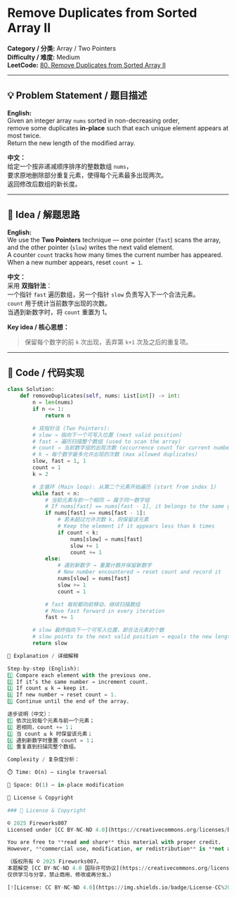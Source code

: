 # Remove Duplicates from Sorted Array II  
**Category / 分类:** Array / Two Pointers  
**Difficulty / 难度:** Medium  
**LeetCode:** [80. Remove Duplicates from Sorted Array II](https://leetcode.com/problems/remove-duplicates-from-sorted-array-ii/)

---

## 💡 Problem Statement / 题目描述  

**English:**  
Given an integer array `nums` sorted in non-decreasing order,  
remove some duplicates **in-place** such that each unique element appears at most twice.  
Return the new length of the modified array.

**中文：**  
给定一个按非递减顺序排序的整数数组 `nums`，  
要求原地删除部分重复元素，使得每个元素最多出现两次。  
返回修改后数组的新长度。

---

## 🧠 Idea / 解题思路  

**English:**  
We use the **Two Pointers** technique — one pointer (`fast`) scans the array,  
and the other pointer (`slow`) writes the next valid element.  
A counter `count` tracks how many times the current number has appeared.  
When a new number appears, reset `count = 1`.

**中文：**  
采用 **双指针法**：  
一个指针 `fast` 遍历数组，另一个指针 `slow` 负责写入下一个合法元素。  
`count` 用于统计当前数字出现的次数。  
当遇到新数字时，将 `count` 重置为 1。

**Key idea / 核心思想：**  
> 保留每个数字的前 `k` 次出现，丢弃第 `k+1` 次及之后的重复项。

---

## 🧩 Code / 代码实现  

```python
class Solution:
    def removeDuplicates(self, nums: List[int]) -> int:
        n = len(nums)
        if n <= 1:
            return n

        # 双指针法 (Two Pointers):
        # slow → 指向下一个可写入位置 (next valid position)
        # fast → 遍历扫描整个数组 (used to scan the array)
        # count → 当前数字组的出现次数 (occurrence count for current number)
        # k → 每个数字最多允许出现的次数 (max allowed duplicates)
        slow, fast = 1, 1
        count = 1
        k = 2  

        # 主循环 (Main loop): 从第二个元素开始遍历 (start from index 1)
        while fast < n:
            # 当前元素与前一个相同 → 属于同一数字组
            # If nums[fast] == nums[fast - 1], it belongs to the same group
            if nums[fast] == nums[fast - 1]:
                # 若未超过允许次数 k，则保留该元素
                # Keep the element if it appears less than k times
                if count < k:
                    nums[slow] = nums[fast]
                    slow += 1
                    count += 1
            else:
                # 遇到新数字 → 重置计数并保留新数字
                # New number encountered → reset count and record it
                nums[slow] = nums[fast]
                slow += 1
                count = 1

            # fast 每轮都向前移动，继续扫描数组
            # Move fast forward in every iteration
            fast += 1

        # slow 最终指向下一个可写入位置，即合法元素的个数
        # slow points to the next valid position → equals the new length
        return slow

🧾 Explanation / 详细解释

Step-by-step (English):
1️⃣ Compare each element with the previous one.
2️⃣ If it’s the same number → increment count.
3️⃣ If count ≤ k → keep it.
4️⃣ If new number → reset count = 1.
5️⃣ Continue until the end of the array.

逐步说明（中文）：
1️⃣ 依次比较每个元素与前一个元素；
2️⃣ 若相同，count += 1；
3️⃣ 当 count ≤ k 时保留该元素；
4️⃣ 遇到新数字时重置 count = 1；
5️⃣ 重复直到扫描完整个数组。

Complexity / 复杂度分析：

⏱️ Time: O(n) — single traversal

💾 Space: O(1) — in-place modification

🪪 License & Copyright

### 🪪 License & Copyright

© 2025 Fireworks007  
Licensed under [CC BY-NC-ND 4.0](https://creativecommons.org/licenses/by-nc-nd/4.0/)

You are free to **read and share** this material with proper credit.  
However, **commercial use, modification, or redistribution** is **not allowed**.  

（版权所有 © 2025 Fireworks007。  
本题解受 [CC BY-NC-ND 4.0 国际许可协议](https://creativecommons.org/licenses/by-nc-nd/4.0/deed.zh) 保护，  
仅供学习与分享，禁止商用、修改或再分发。）  

[![License: CC BY-NC-ND 4.0](https://img.shields.io/badge/License-CC%20BY--NC--ND%204.0-lightgrey.svg)](https://creativecommons.org/licenses/by-nc-nd/4.0/)
